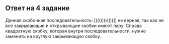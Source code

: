 ## Ответ на 4 задание
Данная скобочная последовательность:  [((())()(())]] не верная, так как не все закрывающие и открывающие скобки имеют пару.
Справа квадратную скобку, которая внутри последовательности, нужно заменить на круглую закрывающую скобку.
